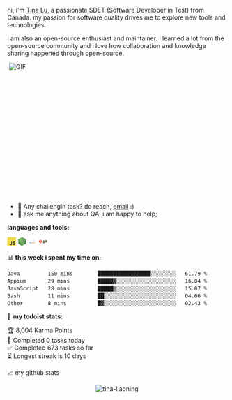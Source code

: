hi, i'm [Tina Lu](https://www.linkedin.com/in/tina-liaoning/), a passionate SDET (Software Developer in Test) from Canada.
my passion for software quality drives me to explore new tools and technologies.

i am also an open-source enthusiast and maintainer. i learned a lot from the open-source community and i love how collaboration and knowledge sharing happened through open-source.


  <img align="right" alt="GIF" src="https://github.com/tina-liaoning/tina-liaoning/code.gif?raw=true" width="500" height="320" />
  
- 💼 Any challengin task? do reach, [email](mailto:tina.liaoning@gmail.com) :)
- 💬 ask me anything about QA, i am happy to help;

**languages and tools:**  

<code><img height="20" src="https://raw.githubusercontent.com/github/explore/80688e429a7d4ef2fca1e82350fe8e3517d3494d/topics/javascript/javascript.png"></code>
<code><img height="20" src="https://raw.githubusercontent.com/github/explore/80688e429a7d4ef2fca1e82350fe8e3517d3494d/topics/nodejs/nodejs.png"></code>
<code><img height="20" src="https://raw.githubusercontent.com/github/explore/80688e429a7d4ef2fca1e82350fe8e3517d3494d/topics/mysql/mysql.png"></code>
<code><img height="20" src="https://raw.githubusercontent.com/github/explore/80688e429a7d4ef2fca1e82350fe8e3517d3494d/topics/git/git.png"></code>


📊 **this week i spent my time on:**
<!--START_SECTION:waka-->

```txt
Java         150 mins        █████████████████░░░░░░░░   61.79 %
Appium       29 mins         █████▓░░░░░░░░░░░░░░░░░░░   16.04 %
JavaScript   28 mins         █████▒░░░░░░░░░░░░░░░░░░░   15.07 %
Bash         11 mins         ██░░░░░░░░░░░░░░░░░░░░░░░   04.66 %
Other        8 mins          █▓░░░░░░░░░░░░░░░░░░░░░░░   02.43 %
```

<!--END_SECTION:waka-->

🚧 **my todoist stats:**
<!-- TODO-IST:START -->
🏆  8,004 Karma Points           
🌸  Completed 0 tasks today           
✅  Completed 673 tasks so far           
⏳  Longest streak is 10 days
<!-- TODO-IST:END -->

📈 my github stats

<p align="center"> <img src="https://github-readme-stats.vercel.app/api?username=tina-liaoning&show_icons=true&theme=gotham" alt="tina-liaoning" />




